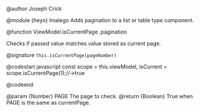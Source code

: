 
@author Joseph Crick

@module {heyo} Imalego
Adds pagination to a list or table type component.

@function ViewModel.isCurrentPage
.pagination

Checks if passed value matches value stored as current page.


@signature `this.isCurrentPage(pageNumber)`

@codestart javascript
const scope = this.viewModel,
    isCurrent = scope.isCurrentPage(1);//->true

@codeend

@param {Number} PAGE The page to check.
@return {Boolean} True when PAGE is the same as currentPage.
